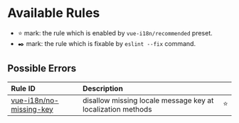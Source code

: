 # Available Rules

- :star: mark: the rule which is enabled by `vue-i18n/recommended` preset.
- :black_nib: mark: the rule which is fixable by `eslint --fix` command.

## Possible Errors

| Rule ID | Description |    |
|:--------|:------------|:---|
| [vue-i18n/<wbr>no-missing-key](./no-missing-key.html) | disallow missing locale message key at localization methods | :star: |

